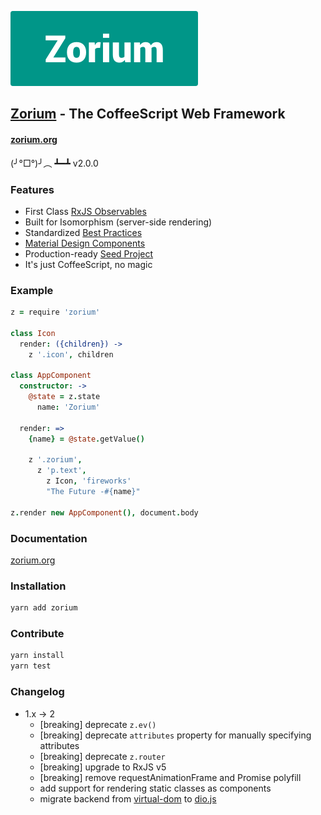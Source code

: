 [![Zorium](./icons/zorium_logo.png)](https://zorium.org/)

## [Zorium](https://zorium.org/) - The CoffeeScript Web Framework

#### [zorium.org](https://zorium.org/)

(╯°□°)╯︵ ┻━┻
v2.0.0

### Features

  - First Class [RxJS Observables](https://github.com/Reactive-Extensions/RxJS)
  - Built for Isomorphism (server-side rendering)
  - Standardized [Best Practices](https://zorium.org/best-practices)
  - [Material Design Components](https://zorium.org/paper)
  - Production-ready [Seed Project](https://github.com/Zorium/zorium-seed)
  - It's just CoffeeScript, no magic

### Example

```coffee
z = require 'zorium'

class Icon
  render: ({children}) ->
    z '.icon', children

class AppComponent
  constructor: ->
    @state = z.state
      name: 'Zorium'

  render: =>
    {name} = @state.getValue()

    z '.zorium',
      z 'p.text',
        z Icon, 'fireworks'
        "The Future -#{name}"

z.render new AppComponent(), document.body
```

### Documentation

[zorium.org](https://zorium.org/)

### Installation

```bash
yarn add zorium
```

### Contribute

```bash
yarn install
yarn test
```

### Changelog
  - 1.x -> 2
    - [breaking] deprecate `z.ev()`
    - [breaking] deprecate `attributes` property for manually specifying attributes
    - [breaking] deprecate `z.router`
    - [breaking] upgrade to RxJS v5
    - [breaking] remove requestAnimationFrame and Promise polyfill
    - add support for rendering static classes as components
    - migrate backend from [virtual-dom](https://github.com/Matt-Esch/virtual-dom) to [dio.js](https://github.com/thysultan/dio.js)
